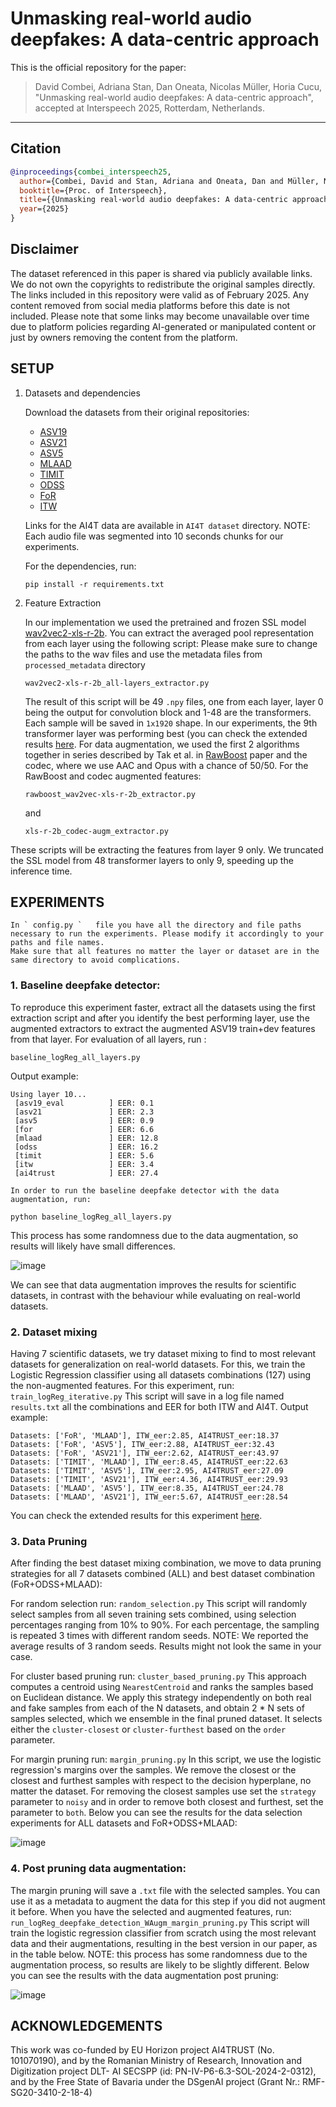 # Unmasking real-world audio deepfakes: A data-centric approach

This is the official repository for the paper:

> David Combei, Adriana Stan, Dan Oneata, Nicolas Müller, Horia Cucu,  
> "Unmasking real-world audio deepfakes: A data-centric approach",  
> accepted at Interspeech 2025, Rotterdam, Netherlands.

---

## Citation

```bibtex
@inproceedings{combei_interspeech25,
  author={Combei, David and Stan, Adriana and Oneata, Dan and Müller, Nicolas and Cucu, Horia},
  booktitle={Proc. of Interspeech},
  title={{Unmasking real-world audio deepfakes: A data-centric approach}},
  year={2025}
}
```
## Disclaimer

The dataset referenced in this paper is shared via publicly available links. We do not own the copyrights to redistribute the original samples directly.
The links included in this repository were valid as of February 2025. Any content removed from social media platforms before this date is not included.
Please note that some links may become unavailable over time due to platform policies regarding AI-generated or manipulated content or just by owners removing the content from the platform.

## SETUP

1. Datasets and dependencies

   Download the datasets from their original repositories:
     - [ASV19](https://datashare.ed.ac.uk/handle/10283/3336)
     - [ASV21](https://www.asvspoof.org/index2021.html)
     - [ASV5](https://zenodo.org/records/14498691)
     - [MLAAD](https://deepfake-total.com/mlaad)
     - [TIMIT](https://zenodo.org/records/6560159)
     - [ODSS](https://zenodo.org/records/8370668)
     - [FoR](https://www.kaggle.com/datasets/mohammedabdeldayem/the-fake-or-real-dataset/data)
     - [ITW](https://owncloud.fraunhofer.de/index.php/s/JZgXh0JEAF0elxa)

   Links for the AI4T data are available in `AI4T dataset` directory. NOTE: Each audio file was segmented into 10 seconds chunks for our experiments.

   For the dependencies, run:

   ```
   pip install -r requirements.txt
   ```

3. Feature Extraction

   In our implementation we used the pretrained and frozen SSL model [wav2vec2-xls-r-2b](https://huggingface.co/facebook/wav2vec2-xls-r-2b).
   You can extract the averaged pool representation from each layer using the following script:
   Please make sure to change the paths to the wav files and use the metadata files from `processed_metadata` directory
    ```
    wav2vec2-xls-r-2b_all-layers_extractor.py
    ```
    The result of this script will be 49 `.npy` files, one from each layer, layer 0 being the output for convolution block and 1-48 are the transformers. Each sample will be saved in `1x1920` shape. In our experiments, the 9th transformer layer was performing best (you can check the extended results [here](https://github.com/davidcombei/AI4T/blob/main/Layers_eval.pdf).
   For data augmentation, we used the first 2 algorithms together in series described by Tak et al. in [RawBoost](https://arxiv.org/abs/2111.04433) paper and the codec, where we use AAC and Opus with a chance of 50/50.
    For the RawBoost and codec augmented features:
   ```
   rawboost_wav2vec-xls-r-2b_extractor.py
   ```
   and
   ```
   xls-r-2b_codec-augm_extractor.py
   ```
These scripts will be extracting the features from layer 9 only. We truncated the SSL model from 48 transformer layers to only 9, speeding up the inference time.

   
## EXPERIMENTS
    
    In ` config.py `   file you have all the directory and file paths necessary to run the experiments. Please modify it accordingly to your paths and file names.
    Make sure that all features no matter the layer or dataset are in the same directory to avoid complications.
   ### 1. Baseline deepfake detector: 
   To reproduce this experiment faster, extract all the datasets using the first extraction script and after you identify the best performing layer, use the augmented extractors to extract the augmented ASV19 train+dev features from that layer. 
   For evaluation of all layers, run :
   ```
   baseline_logReg_all_layers.py
   ```
   Output example:
   ```
   Using layer 10...
    [asv19_eval          ] EER: 0.1
    [asv21               ] EER: 2.3
    [asv5                ] EER: 0.9
    [for                 ] EER: 6.6
    [mlaad               ] EER: 12.8
    [odss                ] EER: 16.2
    [timit               ] EER: 5.6
    [itw                 ] EER: 3.4
    [ai4trust            ] EER: 27.4

   ```

    In order to run the baseline deepfake detector with the data augmentation, run:

    
   ```
   python baseline_logReg_all_layers.py
   ```

   This process has some randomness due to the data augmentation, so results will likely have small differences.
    
 
   ![image](https://github.com/user-attachments/assets/948ea6cd-de00-412d-ac3c-80a7b95f0d13)
    
   We can see that data augmentation improves the results for scientific datasets, in contrast with the behaviour while evaluating on real-world datasets.
   ### 2. Dataset mixing
   
   Having 7 scientific datasets, we try dataset mixing to find to most relevant datasets for generalization on real-world datasets. For this, we train the Logistic Regression classifier using all datasets combinations (127) using the non-augmented features. For this experiment, run:
      ```
      train_logReg_iterative.py
      ```
  This script will save in a log file named `results.txt` all the combinations and EER for both ITW and AI4T. 
  Output example:
  ```
  Datasets: ['FoR', 'MLAAD'], ITW_eer:2.85, AI4TRUST_eer:18.37
  Datasets: ['FoR', 'ASV5'], ITW_eer:2.88, AI4TRUST_eer:32.43
  Datasets: ['FoR', 'ASV21'], ITW_eer:2.62, AI4TRUST_eer:43.97
  Datasets: ['TIMIT', 'MLAAD'], ITW_eer:8.45, AI4TRUST_eer:22.63
  Datasets: ['TIMIT', 'ASV5'], ITW_eer:2.95, AI4TRUST_eer:27.09
  Datasets: ['TIMIT', 'ASV21'], ITW_eer:4.36, AI4TRUST_eer:29.93
  Datasets: ['MLAAD', 'ASV5'], ITW_eer:8.35, AI4TRUST_eer:24.78
  Datasets: ['MLAAD', 'ASV21'], ITW_eer:5.67, AI4TRUST_eer:28.54
  ```
  You can check the extended results for this experiment [here](https://github.com/davidcombei/AI4T/blob/main/Dataset_mixing.pdf).
    
   
   ### 3. Data Pruning
   
  After finding the best dataset mixing combination, we move to data pruning strategies for all 7 datasets combined (ALL) and best dataset combination (FoR+ODSS+MLAAD):

  For random selection run:
      ```
      random_selection.py
      ```
  This script will randomly select samples from all seven training sets combined, using selection percentages ranging from 10% to 90%. For each percentage, the sampling is repeated 3 times with different random seeds.
  NOTE: We reported the average results of 3 random seeds. Results might not look the same in your case.
  
  For cluster based pruning run:
      ```
      cluster_based_pruning.py
      ```
  This approach computes a centroid using `NearestCentroid` and ranks the samples based on Euclidean distance. We apply this strategy independently on both real and fake samples from each of the N datasets, and obtain 2 * N sets of samples selected, which we ensemble in the final pruned dataset. It selects either the `cluster-closest` or `cluster-furthest` based on the `order` parameter.
  
  For margin pruning run:
      ```
      margin_pruning.py
      ```
  In this script, we use the logistic regression's margins over the samples. We remove the closest or the closest and furthest samples with respect to the decision hyperplane, no matter the dataset. 
  For removing the closest samples use set the `strategy` parameter to `noisy` and in order to remove both closest and furthest, set the parameter to `both`.
  Below you can see the results for the data selection experiments for ALL datasets and FoR+ODSS+MLAAD:

  
  ![image](https://github.com/user-attachments/assets/34a16acb-cf50-4d01-9dd5-54a8a140bfe8)


  
  ### 4. Post pruning data augmentation:
  The margin pruning will save a `.txt` file with the selected samples. You can use it as a metadata to augment the data for this step if you did not augment it before. When you have the selected and augmented features, run:
      ```
      run_logReg_deepfake_detection_WAugm_margin_pruning.py
      ```
  This script will train the logistic regression classifier from scratch using the most relevant data and their augmentations, resulting in the best version in our paper, as in the table below.
  NOTE: this process has some randomness due to the augmentation process, so results are likely to be slightly different. Below you can see the results with the data augmentation post pruning:

  ![image](https://github.com/user-attachments/assets/1a59428f-1257-46c1-8556-d4ad75e51f87)


## ACKNOWLEDGEMENTS

This work was co-funded by EU Horizon project AI4TRUST (No. 101070190), and by the Romanian
Ministry of Research, Innovation and Digitization project DLT-
AI SECSPP (id: PN-IV-P6-6.3-SOL-2024-2-0312), and by the
Free State of Bavaria under the DSgenAI project (Grant Nr.:
RMF-SG20-3410-2-18-4)
      

